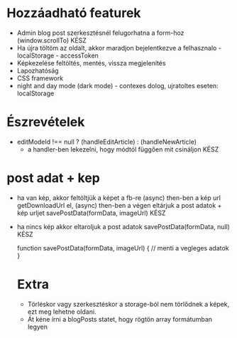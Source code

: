 # Hozzáadható featurek

- Admin blog post szerkesztésnél felugorhatna a form-hoz (window.scrollTo)
KÉSZ
- Ha újra töltöm az oldalt, akkor maradjon bejelentkezve a felhasznalo - localStorage - accessToken
- Képkezelése feltöltés, mentés, vissza megjelenítés
- Lapozhatóság
- CSS framework
- night and day mode (dark mode) - contexes dolog, ujratoltes eseten: localStorage


# Észrevételek
 - editModeId !== null ? (handleEditArticle) : (handleNewArticle)
   - a handler-ben lekezelni, hogy módtól függően mit csináljon 
KÉSZ



# post adat + kep 

- ha van kép,
   akkor feltöltjük a képet a fb-re (async)
    then-ben a kép url getDownloadUrl el, (async)
    then-ben a végen eltárjuk a post adatok + kép urljet
     savePostData(formData, imageUrl)
KÉSZ

- ha nincs kép
   akkor eltaroljuk a post adatok
   savePostData(formData, null)
KÉSZ


  function savePostData(formData, imageUrl) {
    // menti a vegleges adatok
  }

  # Extra

  - Törléskor vagy szerkesztéskor a storage-ból nem törlődnek a képek, ezt meg lehetne oldani.
  - Át kéne írni a blogPosts statet, hogy rögtön array formátumban legyen